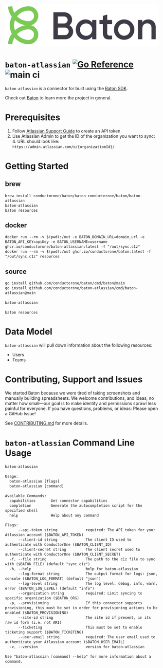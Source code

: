 ![Baton Logo](./baton-logo.png)

# `baton-atlassian` [![Go Reference](https://pkg.go.dev/badge/github.com/conductorone/baton-atlassian.svg)](https://pkg.go.dev/github.com/conductorone/baton-atlassian) ![main ci](https://github.com/conductorone/baton-atlassian/actions/workflows/main.yaml/badge.svg)

`baton-atlassian` is a connector for built using the [Baton SDK](https://github.com/conductorone/baton-sdk).

Check out [Baton](https://github.com/conductorone/baton) to learn more the project in general.

# Prerequisites

1. Follow [Atlassian Support Guide](https://support.atlassian.com/atlassian-account/docs/manage-api-tokens-for-your-atlassian-account/#:~:text=variable%20length%20instead.-,Create%20an%20API%20token,-API%20tokens%20with) to create an API token
3. Use Atlassian Admin to get the ID of the organization you want to sync:
    4. URL should look like:
       `https://admin.atlassian.com/o/{organizationId}/`

# Getting Started

## brew

```
brew install conductorone/baton/baton conductorone/baton/baton-atlassian
baton-atlassian
baton resources
```

## docker

```
docker run --rm -v $(pwd):/out -e BATON_DOMAIN_URL=domain_url -e BATON_API_KEY=apiKey -e BATON_USERNAME=username ghcr.io/conductorone/baton-atlassian:latest -f "/out/sync.c1z"
docker run --rm -v $(pwd):/out ghcr.io/conductorone/baton:latest -f "/out/sync.c1z" resources
```

## source

```
go install github.com/conductorone/baton/cmd/baton@main
go install github.com/conductorone/baton-atlassian/cmd/baton-atlassian@main

baton-atlassian

baton resources
```

# Data Model

`baton-atlassian` will pull down information about the following resources:
- Users
- Teams

# Contributing, Support and Issues

We started Baton because we were tired of taking screenshots and manually
building spreadsheets. We welcome contributions, and ideas, no matter how
small&mdash;our goal is to make identity and permissions sprawl less painful for
everyone. If you have questions, problems, or ideas: Please open a GitHub Issue!

See [CONTRIBUTING.md](https://github.com/ConductorOne/baton/blob/main/CONTRIBUTING.md) for more details.

# `baton-atlassian` Command Line Usage

```
baton-atlassian

Usage:
  baton-atlassian [flags]
  baton-atlassian [command]

Available Commands:
  capabilities       Get connector capabilities
  completion         Generate the autocompletion script for the specified shell
  help               Help about any command

Flags:
      --api-token string             required: The API token for your Atlassian account ($BATON_API_TOKEN)
      --client-id string             The client ID used to authenticate with ConductorOne ($BATON_CLIENT_ID)
      --client-secret string         The client secret used to authenticate with ConductorOne ($BATON_CLIENT_SECRET)
  -f, --file string                  The path to the c1z file to sync with ($BATON_FILE) (default "sync.c1z")
  -h, --help                         help for baton-atlassian
      --log-format string            The output format for logs: json, console ($BATON_LOG_FORMAT) (default "json")
      --log-level string             The log level: debug, info, warn, error ($BATON_LOG_LEVEL) (default "info")
      --organization string          required: Limit syncing to specific organization ($BATON_ORG)
  -p, --provisioning                 If this connector supports provisioning, this must be set in order for provisioning actions to be enabled ($BATON_PROVISIONING)
      --site-id string               The site id if present, in its raw id form (i.e. not ARI)
      --ticketing                    This must be set to enable ticketing support ($BATON_TICKETING)
      --user-email string            required: The user email used to authenticate your Atlassian account ($BATON_USER_EMAIL)
  -v, --version                      version for baton-atlassian

Use "baton-atlassian [command] --help" for more information about a command.
```
